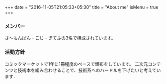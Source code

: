 +++
date = "2016-11-05T21:05:33+05:30"
title = "About me"
isMenu = true
+++

### メンバー
さ〜もんぱん・こじ・ぎてふの3名で構成されています。

### 活動方針
コミックマーケットで1年に1冊程度のペースで頒布をしています。
二次元コンテンツと技術本を組み合わせることで、技術系へのハードルを下げたいと考えています．
